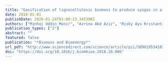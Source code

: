 ```yaml
---
title: "Gasification of lignocellulosic biomass to produce syngas in a 50 kW downdraft reactor"
date: 2018-01-01
publishDate: 2020-01-24T03:00:23.345390Z
authors: ["Minhaj Uddin Monir", "Azrina Abd Aziz", "Risky Ayu Kristanti", "Abu Yousuf"]
publication_types: ["2"]
abstract: ""
featured: false
publication: "*Biomass and Bioenergy*"
url_pdf: "http://www.sciencedirect.com/science/article/pii/S0961953418302721"
doi: "https://doi.org/10.1016/j.biombioe.2018.10.006"
---
```


